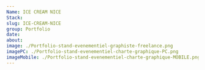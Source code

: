 ```yaml
---
Name: ICE CREAM NICE
Stack:
slug: ICE-CREAM-NICE
group: Portfolio
date:
about:
image: ./Portfolio-stand-evenementiel-graphiste-freelance.png
imagePC: ./Portfolio-stand-evenementiel-charte-graphique-PC.png
imageMobile: ./Portfolio-stand-evenementiel-charte-graphique-MOBILE.png
---
```


